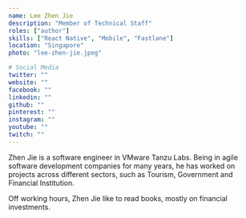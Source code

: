 ```yaml
---
name: Lee Zhen Jie
description: "Member of Technical Staff"
roles: ["author"]
skills: ["React Native", "Mobile", "Fastlane"]
location: "Singapore"
photo: "lee-zhen-jie.jpeg"

# Social Media
twitter: ""
website: ""
facebook: ""
linkedin: ""
github: ""
pinterest: ""
instagram: ""
youtube: ""
twitch: ""
---
```


Zhen Jie is a software engineer in VMware Tanzu Labs. Being in agile software development companies for many years, he has worked on projects across different sectors, such as Tourism, Government and Financial Institution.

Off working hours, Zhen Jie like to read books, mostly on financial investments.